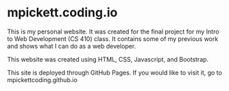 # mpickett.coding.io
This is my personal website. It was created for the final project for my Intro to Web Development (CS 410) class. It contains some of my previous work and shows what I can do as a web developer.

This website was created using HTML, CSS, Javascript, and Bootstrap.

This site is deployed through GitHub Pages. If you would like to visit it, go to mpickettcoding.github.io
